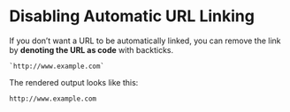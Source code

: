 # Disabling Automatic URL Linking

If you don’t want a URL to be automatically linked, you can remove the link by **denoting the URL as code** with backticks.

~~~
`http://www.example.com`
~~~

The rendered output looks like this:

`http://www.example.com`
